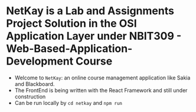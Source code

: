 # NetKay is a Lab and Assignments Project Solution in the OSI Application Layer under NBIT309 - Web-Based-Application-Development Course
* Welcome to `NetKay`: an online course management application like Sakia and Blackboard.
* The FrontEnd is being written with the React Framework and still under construction
* Can be run locally by `cd netkay` and `npm run`
